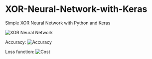 # XOR-Neural-Network-with-Keras
Simple XOR Neural Network with Python and Keras

![XOR Neural Network](image/NN.jpg)

Accuracy:
![Accuracy](image/acc.png)

Loss function:
![Cost](image/loss.png)

